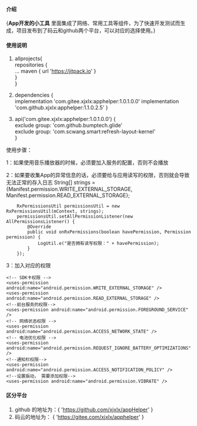 #### 介绍
{**App开发的小工具**
里面集成了网络、常用工具等组件，为了快速开发测试而生成，项目发布到了码云和github两个平台，可以对应的选择使用。}

#### 使用说明
1.    allprojects{      
            repositories {      
                ...
                maven { url 'https://jitpack.io' }      
            }       
      }

2.    dependencies {        
	        implementation 'com.gitee.xjxlx:apphelper:1.0.1.0.0'
            implementation 'com.github.xjxlx:apphelper:1.1.0.2.5'
      }

3.    api('com.gitee.xjxlx:apphelper:1.0.1.0.0') {     
            exclude group: 'com.github.bumptech.glide'      
            exclude group: 'com.scwang.smart:refresh-layout-kernel'     
      }

使用步骤：

1：如果使用音乐播放器的时候，必须要加入服务的配置，否则不会播放
        <!-- 音乐播放器的服务 -->
        <service
            android:name="com.android.helper.utils.media.audio.AudioService"
            android:enabled="true"
            android:exported="false" />

2：如果要收集App的异常信息的话，必须要给与应用读写的权限，否则就会导致无法正常的存入日志
        String[] strings = {Manifest.permission.WRITE_EXTERNAL_STORAGE, Manifest.permission.READ_EXTERNAL_STORAGE};

        RxPermissionsUtil permissionsUtil = new RxPermissionsUtil(mContext, strings);
        permissionsUtil.setAllPermissionListener(new AllPermissionsListener() {
            @Override
            public void onRxPermissions(boolean havePermission, Permission permission) {
                LogUtil.e("是否拥有读写权限：" + havePermission);
            }
        });


3：加入对应的权限

    <!-- SDK卡权限 -->
    <uses-permission android:name="android.permission.WRITE_EXTERNAL_STORAGE" />
    <uses-permission android:name="android.permission.READ_EXTERNAL_STORAGE" />
    <!--前台服务的权限-->
    <uses-permission android:name="android.permission.FOREGROUND_SERVICE" />
    <!-- 网络状态权限 -->
    <uses-permission android:name="android.permission.ACCESS_NETWORK_STATE" />
    <!-- 电池优化权限 -->
    <uses-permission android:name="android.permission.REQUEST_IGNORE_BATTERY_OPTIMIZATIONS" />
    <!--通知栏权限-->
    <uses-permission android:name="android.permission.ACCESS_NOTIFICATION_POLICY" />
    <!--设置振动， 需要添加权限-->
    <uses-permission android:name="android.permission.VIBRATE" />



#### 区分平台

1.  github 的地址为：{ 'https://github.com/xjxlx/appHelper' }   
2.  码云的地址为： { 'https://gitee.com/xjxlx/apphelper' } 
